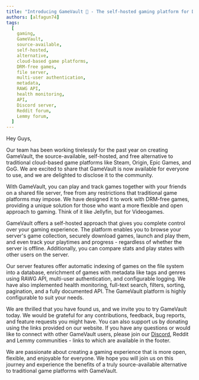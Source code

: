 ```yaml
---
title: "Introducing GameVault 🚀 - The self-hosted gaming platform for DRM-free games"
authors: [alfagun74]
tags:
  [
    gaming,
    GameVault,
    source-available,
    self-hosted,
    alternative,
    cloud-based game platforms,
    DRM-free games,
    file server,
    multi-user authentication,
    metadata,
    RAWG API,
    health monitoring,
    API,
    Discord server,
    Reddit forum,
    Lemmy forum,
  ]
---
```


Hey Guys,

Our team has been working tirelessly for the past year on creating GameVault, the source-available, self-hosted, and free alternative to traditional cloud-based game platforms <!-- truncate --> like Steam, Origin, Epic Games, and GoG. We are excited to share that GameVault is now available for everyone to use, and we are delighted to disclose it to the community.

With GameVault, you can play and track games together with your friends on a shared file server, free from any restrictions that traditional game platforms may impose. We have designed it to work with DRM-free games, providing a unique solution for those who want a more flexible and open approach to gaming. Think of it like Jellyfin, but for Videogames.

GameVault offers a self-hosted approach that gives you complete control over your gaming experience. The platform enables you to browse your server's game collection, securely download games, launch and play them, and even track your playtimes and progress - regardless of whether the server is offline. Additionally, you can compare stats and play states with other users on the server.

Our server features offer automatic indexing of games on the file system into a database, enrichment of games with metadata like tags and genres using RAWG API, multi-user authentication, and configurable logging. We have also implemented health monitoring, full-text search, filters, sorting, pagination, and a fully documented API. The GameVault platform is highly configurable to suit your needs.

We are thrilled that you have found us, and we invite you to try GameVault today. We would be grateful for any contributions, feedback, bug reports, and feature requests you might have. You can also support us by donating using the links provided on our website. If you have any questions or would like to connect with other GameVault users, please join our [Discord](https://discord.gg/NEdNen2dSu), Reddit and Lemmy communities - links to which are available in the footer.

We are passionate about creating a gaming experience that is more open, flexible, and enjoyable for everyone. We hope you will join us on this journey and experience the benefits of a truly source-available alternative to traditional game platforms with GameVault.
